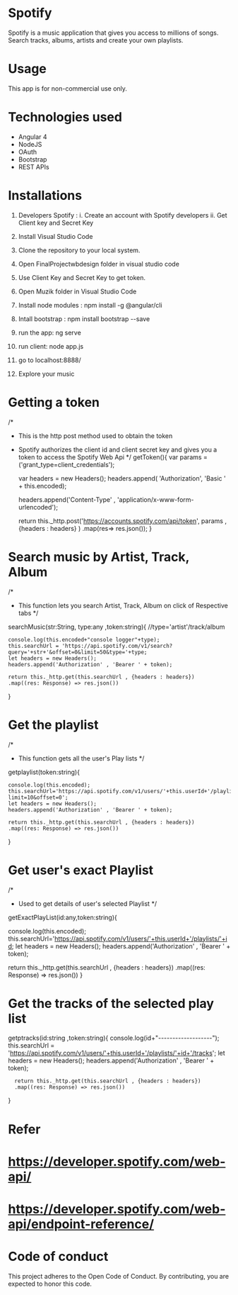 # Spotify 
Spotify is a music application that gives you access to millions of songs. Search tracks, albums, artists and create your own playlists.

# Usage
This app is for non-commercial use only.

# Technologies used
- Angular 4
- NodeJS
- OAuth
- Bootstrap
- REST APIs

# Installations

1. Developers Spotify :
  i. Create an account with Spotify developers
 ii. Get Client key and Secret Key

2. Install Visual Studio Code

3. Clone the repository to your local system.

4. Open FinalProjectwbdesign folder in visual studio code

5. Use Client Key and Secret Key to get token.

6. Open Muzik folder in Visual Studio Code

7. Install node modules : npm install -g @angular/cli

8. Intall bootstrap : npm install bootstrap --save 

9. run the app: ng serve 

10. run client: node app.js

11. go to localhost:8888/

12. Explore your music 

# Getting a token 
 /*
 * This is the http post method used to obtain the token
 * Spotify authorizes the client id and client secret key and gives you a token to access the Spotify Web Api
 */
 getToken(){
     var params = ('grant_type=client_credentials');

     var headers = new Headers();
     headers.append( 'Authorization', 'Basic ' + this.encoded);
    
     headers.append('Content-Type' , 'application/x-www-form-urlencoded');

     return this._http.post('https://accounts.spotify.com/api/token', params , {headers : headers} )
     .map(res=> res.json());
  }

# Search music by Artist, Track, Album
/*
* This function lets you search  Artist, Track, Album on click of Respective tabs
*/

searchMusic(str:String, type:any ,token:string){   //type='artist'/track/album
  
     
    console.log(this.encoded+"console logger"+type); 
    this.searchUrl = 'https://api.spotify.com/v1/search?query='+str+'&offset=0&limit=50&type='+type;
    let headers = new Headers();
    headers.append('Authorization' , 'Bearer ' + token);

    return this._http.get(this.searchUrl , {headers : headers})
    .map((res: Response) => res.json())
}


 # Get the playlist
 /*
 *  This function gets all the user's Play lists
 */
 
   getplaylist(token:string){ 
     
    console.log(this.encoded);
    this.searchUrl='https://api.spotify.com/v1/users/'+this.userId+'/playlists?limit=10&offset=0'; 
    let headers = new Headers();
    headers.append('Authorization' , 'Bearer ' + token);

    return this._http.get(this.searchUrl , {headers : headers})
    .map((res: Response) => res.json())
    
  }
  
# Get user's exact Playlist 
/*
* Used to get details of user's selected Playlist
*/

getExactPlayList(id:any,token:string){ 
    
   console.log(this.encoded);
   this.searchUrl='https://api.spotify.com/v1/users/'+this.userId+'/playlists/'+id; 
   let headers = new Headers();
   headers.append('Authorization' , 'Bearer ' + token);

   return this._http.get(this.searchUrl , {headers : headers})
   .map((res: Response) => res.json())
 }
 
 # Get the tracks of the selected play list

getptracks(id:string ,token:string){
      console.log(id+"-------------------");
      this.searchUrl = 'https://api.spotify.com/v1/users/'+this.userId+'/playlists/'+id+'/tracks';
      let headers = new Headers();
      headers.append('Authorization' , 'Bearer ' + token);
  
      return this._http.get(this.searchUrl , {headers : headers})
      .map((res: Response) => res.json())
  
  }
  
  # Refer 
  # https://developer.spotify.com/web-api/ 
  # https://developer.spotify.com/web-api/endpoint-reference/
  
  # Code of conduct
  This project adheres to the Open Code of Conduct. By contributing, you are expected to honor this code.
  
  
